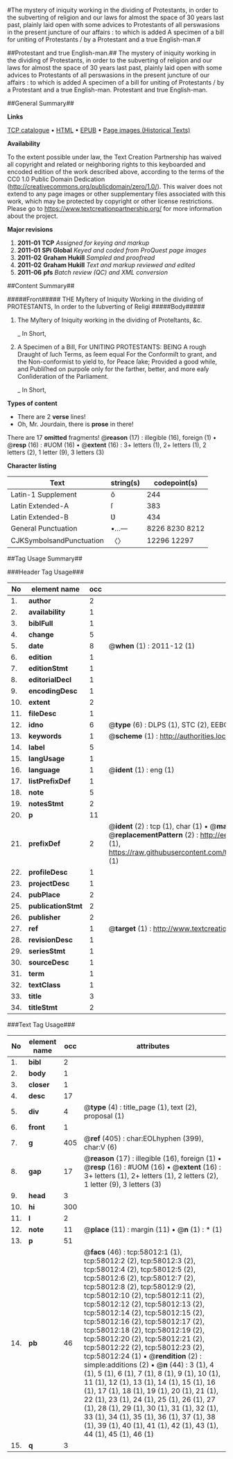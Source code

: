 #The mystery of iniquity working in the dividing of Protestants, in order to the subverting of religion and our laws for almost the space of 30 years last past, plainly laid open with some advices to Protestants of all perswasions in the present juncture of our affairs : to which is added A specimen of a bill for uniting of Protestants / by a Protestant and a true English-man.#

##Protestant and true English-man.##
The mystery of iniquity working in the dividing of Protestants, in order to the subverting of religion and our laws for almost the space of 30 years last past, plainly laid open with some advices to Protestants of all perswasions in the present juncture of our affairs : to which is added A specimen of a bill for uniting of Protestants / by a Protestant and a true English-man.
Protestant and true English-man.

##General Summary##

**Links**

[TCP catalogue](http://www.ota.ox.ac.uk/tcp/)  • 
[HTML](http://tei.it.ox.ac.uk/tcp/Texts-HTML/free/A51/A51682.html)  • 
[EPUB](http://tei.it.ox.ac.uk/tcp/Texts-EPUB/free/A51/A51682.epub) • 
[Page images (Historical Texts)](https://historicaltexts.jisc.ac.uk/eebo-12265129e)

**Availability**

To the extent possible under law, the Text Creation Partnership has waived all copyright and related or neighboring rights to this keyboarded and encoded edition of the work described above, according to the terms of the CC0 1.0 Public Domain Dedication (http://creativecommons.org/publicdomain/zero/1.0/). This waiver does not extend to any page images or other supplementary files associated with this work, which may be protected by copyright or other license restrictions. Please go to https://www.textcreationpartnership.org/ for more information about the project.

**Major revisions**

1. __2011-01__ __TCP__ *Assigned for keying and markup*
1. __2011-01__ __SPi Global__ *Keyed and coded from ProQuest page images*
1. __2011-02__ __Graham Hukill__ *Sampled and proofread*
1. __2011-02__ __Graham Hukill__ *Text and markup reviewed and edited*
1. __2011-06__ __pfs__ *Batch review (QC) and XML conversion*

##Content Summary##

#####Front#####
THE Myſtery of Iniquity Working in the dividing of PROTESTANTS, In order to the ſubverting of Religi
#####Body#####

1. The Myſtery of Iniquity working in the dividing of Proteſtants, &c.

    _ In Short,

1. A Specimen of a Bill, For UNITING PROTESTANTS: BEING A rough Draught of ſuch Terms, as ſeem equal For the Conformiſt to grant, and the Non-conformist to yield to, for Peace ſake; Provided a good while, and Publiſhed on purpoſe only for the farther, better, and more eaſy Conſideration of the Parliament.

    _ In Short,

**Types of content**

  * There are 2 **verse** lines!
  * Oh, Mr. Jourdain, there is **prose** in there!

There are 17 **omitted** fragments! 
 @__reason__ (17) : illegible (16), foreign (1)  •  @__resp__ (16) : #UOM (16)  •  @__extent__ (16) : 3+ letters (1), 2+ letters (1), 2 letters (2), 1 letter (9), 3 letters (3)

**Character listing**


|Text|string(s)|codepoint(s)|
|---|---|---|
|Latin-1 Supplement|ô|244|
|Latin Extended-A|ſ|383|
|Latin Extended-B|Ʋ|434|
|General Punctuation|•…—|8226 8230 8212|
|CJKSymbolsandPunctuation|〈〉|12296 12297|

##Tag Usage Summary##

###Header Tag Usage###

|No|element name|occ|attributes|
|---|---|---|---|
|1.|__author__|2||
|2.|__availability__|1||
|3.|__biblFull__|1||
|4.|__change__|5||
|5.|__date__|8| @__when__ (1) : 2011-12 (1)|
|6.|__edition__|1||
|7.|__editionStmt__|1||
|8.|__editorialDecl__|1||
|9.|__encodingDesc__|1||
|10.|__extent__|2||
|11.|__fileDesc__|1||
|12.|__idno__|6| @__type__ (6) : DLPS (1), STC (2), EEBO-CITATION (1), OCLC (1), VID (1)|
|13.|__keywords__|1| @__scheme__ (1) : http://authorities.loc.gov/ (1)|
|14.|__label__|5||
|15.|__langUsage__|1||
|16.|__language__|1| @__ident__ (1) : eng (1)|
|17.|__listPrefixDef__|1||
|18.|__note__|5||
|19.|__notesStmt__|2||
|20.|__p__|11||
|21.|__prefixDef__|2| @__ident__ (2) : tcp (1), char (1)  •  @__matchPattern__ (2) : ([0-9\-]+):([0-9IVX]+) (1), (.+) (1)  •  @__replacementPattern__ (2) : http://eebo.chadwyck.com/downloadtiff?vid=$1&page=$2 (1), https://raw.githubusercontent.com/textcreationpartnership/Texts/master/tcpchars.xml#$1 (1)|
|22.|__profileDesc__|1||
|23.|__projectDesc__|1||
|24.|__pubPlace__|2||
|25.|__publicationStmt__|2||
|26.|__publisher__|2||
|27.|__ref__|1| @__target__ (1) : http://www.textcreationpartnership.org/docs/. (1)|
|28.|__revisionDesc__|1||
|29.|__seriesStmt__|1||
|30.|__sourceDesc__|1||
|31.|__term__|1||
|32.|__textClass__|1||
|33.|__title__|3||
|34.|__titleStmt__|2||


###Text Tag Usage###

|No|element name|occ|attributes|
|---|---|---|---|
|1.|__bibl__|2||
|2.|__body__|1||
|3.|__closer__|1||
|4.|__desc__|17||
|5.|__div__|4| @__type__ (4) : title_page (1), text (2), proposal (1)|
|6.|__front__|1||
|7.|__g__|405| @__ref__ (405) : char:EOLhyphen (399), char:V (6)|
|8.|__gap__|17| @__reason__ (17) : illegible (16), foreign (1)  •  @__resp__ (16) : #UOM (16)  •  @__extent__ (16) : 3+ letters (1), 2+ letters (1), 2 letters (2), 1 letter (9), 3 letters (3)|
|9.|__head__|3||
|10.|__hi__|300||
|11.|__l__|2||
|12.|__note__|11| @__place__ (11) : margin (11)  •  @__n__ (1) : * (1)|
|13.|__p__|51||
|14.|__pb__|46| @__facs__ (46) : tcp:58012:1 (1), tcp:58012:2 (2), tcp:58012:3 (2), tcp:58012:4 (2), tcp:58012:5 (2), tcp:58012:6 (2), tcp:58012:7 (2), tcp:58012:8 (2), tcp:58012:9 (2), tcp:58012:10 (2), tcp:58012:11 (2), tcp:58012:12 (2), tcp:58012:13 (2), tcp:58012:14 (2), tcp:58012:15 (2), tcp:58012:16 (2), tcp:58012:17 (2), tcp:58012:18 (2), tcp:58012:19 (2), tcp:58012:20 (2), tcp:58012:21 (2), tcp:58012:22 (2), tcp:58012:23 (2), tcp:58012:24 (1)  •  @__rendition__ (2) : simple:additions (2)  •  @__n__ (44) : 3 (1), 4 (1), 5 (1), 6 (1), 7 (1), 8 (1), 9 (1), 10 (1), 11 (1), 12 (1), 13 (1), 14 (1), 15 (1), 16 (1), 17 (1), 18 (1), 19 (1), 20 (1), 21 (1), 22 (1), 23 (1), 24 (1), 25 (1), 26 (1), 27 (1), 28 (1), 29 (1), 30 (1), 31 (1), 32 (1), 33 (1), 34 (1), 35 (1), 36 (1), 37 (1), 38 (1), 39 (1), 40 (1), 41 (1), 42 (1), 43 (1), 44 (1), 45 (1), 46 (1)|
|15.|__q__|3||
